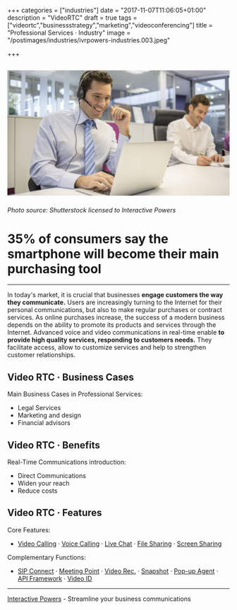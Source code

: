 +++
categories = ["industries"]
date = "2017-11-07T11:06:05+01:00"
description = "VideoRTC"
draft = true
tags = ["videortc","businessstrategy","marketing","videoconferencing"]
title = "Professional Services · Industry"
image = "/postimages/industries/ivrpowers-industries.003.jpeg"

+++

![man videoconferencing](/postimages/industries/ivrpowers-industries.003.jpeg)
----------
###### Photo source: Shutterstock licensed to Interactive Powers


# 35% of consumers say the smartphone will become their main purchasing tool
---

In today's market, it is crucial that businesses **engage customers the way they communicate.** Users are increasingly turning to the Internet for their personal communications, but also to make regular purchases or contract services. As online purchases increase, the success of a modern business depends on the ability to promote its products and services through the Internet. Advanced voice and video communications in real-time enable **to provide high quality services, responding to customers needs.** They facilitate access, allow to customize services and help to strengthen customer relationships.


## Video RTC · Business Cases

Main Business Cases in Professional Services:

* Legal Services
* Marketing and design
* Financial advisors

##	Video RTC · Benefits

Real-Time Communications introduction:

* Direct Communications
* Widen your reach
* Reduce costs


## Video RTC · Features

Core Features:

* [Video Calling](http://blog.ivrpowers.com/post/products/video-rtc-video-calling/) · [Voice Calling](http://blog.ivrpowers.com/post/products/video-rtc-voice-calling/) · [Live Chat](http://blog.ivrpowers.com/post/products/video-rtc-live-chat/) · [File Sharing](http://blog.ivrpowers.com/post/products/video-rtc-file-sharing/) · [Screen Sharing](http://blog.ivrpowers.com/post/products/video-rtc-screen-sharing/)

Complementary Functions:

* [SIP Connect](http://blog.ivrpowers.com/post/products/video-rtc-sip-connect/) ·  [Meeting Point](http://blog.ivrpowers.com/post/products/video-rtc-meeting-point/) · [Video Rec.](http://blog.ivrpowers.com/post/products/video-rtc-video-recording/) · [Snapshot](http://blog.ivrpowers.com/post/products/video-rtc-snapshot/) · [Pop-up Agent](http://blog.ivrpowers.com/post/products/video-rtc-pop-up-agent/) · [API Framework](http://blog.ivrpowers.com/post/products/video-rtc-api-framework/) · [Video ID](http://blog.ivrpowers.com/post/products/video-rtc-video-id/)

---
[Interactive Powers](http://www.ivrpowers.com/) - Streamline your business communications
